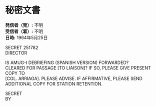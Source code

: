 # 秘密文書

**発信者（発）:** 不明  
**受信者（着）:** 不明  
**日時:** 1964年5月25日

SECRET 251782  
DIRECTOR  

IS AMUG-I DEBRIEFING (SPANISH VERSION) FORWARDED?  
CLEARED FOR PASSAGE [TO LIAISON]? IF SO, PLEASE GIVE PRESENT COPY TO  
[COL. ARRIAGA]. PLEASE ADVISE. IF AFFIRMATIVE, PLEASE SEND ADDITIONAL COPY FOR STATION RETENTION.  

SECRET  
BY  